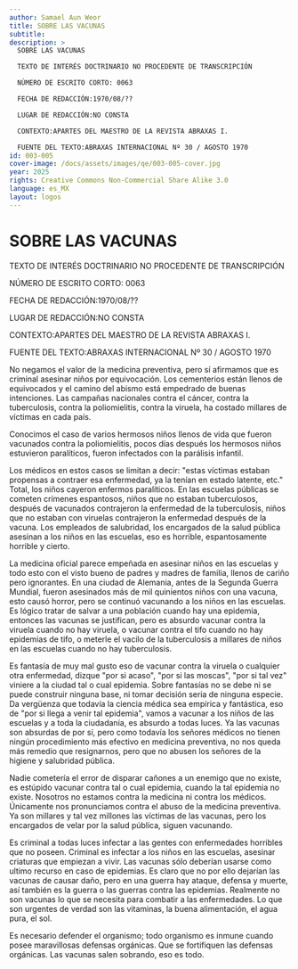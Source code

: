 ```yaml
---
author: Samael Aun Weor
title: SOBRE LAS VACUNAS
subtitle:
description: >
  SOBRE LAS VACUNAS

  TEXTO DE INTERÉS DOCTRINARIO NO PROCEDENTE DE TRANSCRIPCIÓN

  NÚMERO DE ESCRITO CORTO: 0063

  FECHA DE REDACCIÓN:1970/08/??

  LUGAR DE REDACCIÓN:NO CONSTA

  CONTEXTO:APARTES DEL MAESTRO DE LA REVISTA ABRAXAS I.

  FUENTE DEL TEXTO:ABRAXAS INTERNACIONAL Nº 30 / AGOSTO 1970
id: 003-005
cover-image: /docs/assets/images/qe/003-005-cover.jpg
year: 2025
rights: Creative Commons Non-Commercial Share Alike 3.0
language: es_MX
layout: logos
---
```

# SOBRE LAS VACUNAS

TEXTO DE INTERÉS DOCTRINARIO NO PROCEDENTE DE TRANSCRIPCIÓN

NÚMERO DE ESCRITO CORTO: 0063

FECHA DE REDACCIÓN:1970/08/??

LUGAR DE REDACCIÓN:NO CONSTA

CONTEXTO:APARTES DEL MAESTRO DE LA REVISTA ABRAXAS I.

FUENTE DEL TEXTO:ABRAXAS INTERNACIONAL Nº 30 / AGOSTO 1970

No negamos el valor de la medicina preventiva, pero sí afirmamos que es criminal asesinar niños por equivocación. Los cementerios están llenos de equivocados y el camino del abismo está empedrado de buenas intenciones. Las campañas nacionales contra el cáncer, contra la tuberculosis, contra la poliomielitis, contra la viruela, ha costado millares de víctimas en cada país.

Conocimos el caso de varios hermosos niños llenos de vida que fueron vacunados contra la poliomielitis, pocos días después los hermosos niños estuvieron paralíticos, fueron infectados con la parálisis infantil.

Los médicos en estos casos se limitan a decir: "estas víctimas estaban propensas a contraer esa enfermedad, ya la tenían en estado latente, etc." Total, los niños cayeron enfermos paralíticos. En las escuelas públicas se cometen crímenes espantosos, niños que no estaban tuberculosos, después de vacunados contrajeron la enfermedad de la tuberculosis, niños que no estaban con viruelas contrajeron la enfermedad después de la vacuna. Los empleados de salubridad, los encargados de la salud pública asesinan a los niños en las escuelas, eso es horrible, espantosamente horrible y cierto.

La medicina oficial parece empeñada en asesinar niños en las escuelas y todo esto con el visto bueno de padres y madres de familia, llenos de cariño pero ignorantes. En una ciudad de Alemania, antes de la Segunda Guerra Mundial, fueron asesinados más de mil quinientos niños con una vacuna, esto causó horror, pero se continuó vacunando a los niños en las escuelas. Es lógico tratar de salvar a una población cuando hay una epidemia, entonces las vacunas se justifican, pero es absurdo vacunar contra la viruela cuando no hay viruela, o vacunar contra el tifo cuando no hay epidemias de tifo, o meterle el vacilo de la tuberculosis a millares de niños en las escuelas cuando no hay tuberculosis.

Es fantasía de muy mal gusto eso de vacunar contra la viruela o cualquier otra enfermedad, dizque "por si acaso", "por si las moscas", "por si tal vez" viniere a la ciudad tal o cual epidemia. Sobre fantasías no se debe ni se puede construir ninguna base, ni tomar decisión seria de ninguna especie. Da vergüenza que todavía la ciencia médica sea empírica y fantástica, eso de "por si llega a venir tal epidemia", vamos a vacunar a los niños de las escuelas y a toda la ciudadanía, es absurdo a todas luces. Ya las vacunas son absurdas de por sí, pero como todavía los señores médicos no tienen ningún procedimiento más efectivo en medicina preventiva, no nos queda más remedio que resignarnos, pero que no abusen los señores de la higiene y salubridad pública.

Nadie cometería el error de disparar cañones a un enemigo que no existe, es estúpido vacunar contra tal o cual epidemia, cuando la tal epidemia no existe. Nosotros no estamos contra la medicina ni contra los médicos. Únicamente nos pronunciamos contra el abuso de la medicina preventiva. Ya son millares y tal vez millones las víctimas de las vacunas, pero los encargados de velar por la salud pública, siguen vacunando.

Es criminal a todas luces infectar a las gentes con enfermedades horribles que no poseen. Criminal es infectar a los niños en las escuelas, asesinar criaturas que empiezan a vivir. Las vacunas sólo deberían usarse como ultimo recurso en caso de epidemias. Es claro que no por ello dejarían las vacunas de causar daño, pero en una guerra hay ataque, defensa y muerte, así también es la guerra o las guerras contra las epidemias. Realmente no son vacunas lo que se necesita para combatir a las enfermedades. Lo que son urgentes de verdad son las vitaminas, la buena alimentación, el agua pura, el sol.

Es necesario defender el organismo; todo organismo es inmune cuando posee maravillosas defensas orgánicas. Que se fortifiquen las defensas orgánicas. Las vacunas salen sobrando, eso es todo.

